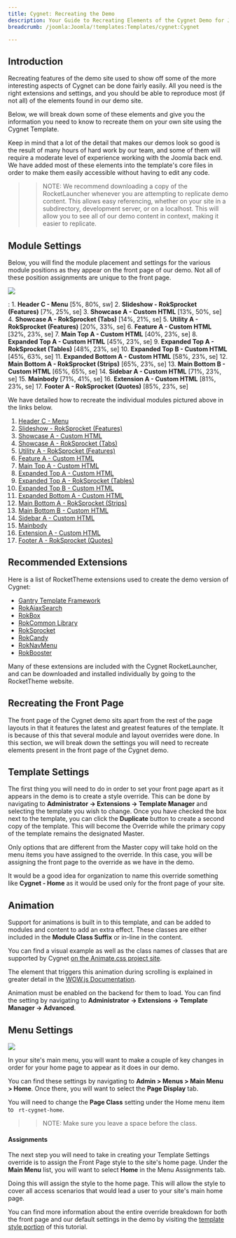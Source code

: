 ```yaml
---
title: Cygnet: Recreating the Demo
description: Your Guide to Recreating Elements of the Cygnet Demo for Joomla
breadcrumb: /joomla:Joomla/!templates:Templates/cygnet:Cygnet

---
```


Introduction
-----

Recreating features of the demo site used to show off some of the more interesting aspects of Cygnet can be done fairly easily. All you need is the right extensions and settings, and you should be able to reproduce most (if not all) of the elements found in our demo site.

Below, we will break down some of these elements and give you the information you need to know to recreate them on your own site using the Cygnet Template.

Keep in mind that a lot of the detail that makes our demos look so good is the result of many hours of hard work by our team, and some of them will require a moderate level of experience working with the Joomla back end. We have added most of these elements into the template's core files in order to make them easily accessible without having to edit any code.

>> NOTE: We recommend downloading a copy of the RocketLauncher whenever you are attempting to replicate demo content. This allows easy referencing, whether on your site in a subdirectory, development server, or on a localhost. This will allow you to see all of our demo content in context, making it easier to replicate.

Module Settings
-----

Below, you will find the module placement and settings for the various module positions as they appear on the front page of our demo. Not all of these position assignments are unique to the front page.

![](assets/cygnet2.jpeg)

:   1. **Header C - Menu** [5%, 80%, sw]
    2. **Slideshow - RokSprocket (Features)** [7%, 25%, se]
    3. **Showcase A - Custom HTML** [13%, 50%, se]
    4. **Showcase A - RokSprocket (Tabs)** [14%, 21%, se]
    5. **Utility A - RokSprocket (Features)** [20%, 33%, se]
    6. **Feature A - Custom HTML** [32%, 23%, se]
    7. **Main Top A - Custom HTML** [40%, 23%, se]
    8. **Expanded Top A - Custom HTML** [45%, 23%, se]
    9. **Expanded Top A - RokSprocket (Tables)** [48%, 23%, se]
    10. **Expanded Top B - Custom HTML** [45%, 63%, se]
    11. **Expanded Bottom A - Custom HTML** [58%, 23%, se]
    12. **Main Bottom A - RokSprocket (Strips)** [65%, 23%, se]
    13. **Main Bottom B - Custom HTML** [65%, 65%, se]
    14. **Sidebar A - Custom HTML** [71%, 23%, se]
    15. **Mainbody** [71%, 41%, se]
    16. **Extension A - Custom HTML** [81%, 23%, se]
    17. **Footer A - RokSprocket (Quotes)** [85%, 23%, se]

We have detailed how to recreate the individual modules pictured above in the links below.

1. [Header C - Menu](demo_module_1.md)
2. [Slideshow - RokSprocket (Features)](demo_module_2.md)
3. [Showcase A - Custom HTML](demo_module_3.md)
4. [Showcase A - RokSprocket (Tabs)](demo_module_4.md)
5. [Utility A - RokSprocket (Features)](demo_module_5.md)
6. [Feature A - Custom HTML](demo_module_6.md)
7. [Main Top A - Custom HTML](demo_module_7.md)
8. [Expanded Top A - Custom HTML](demo_module_8.md)
9. [Expanded Top A - RokSprocket (Tables)](demo_module_9.md)
10. [Expanded Top B - Custom HTML](demo_module_10.md)
11. [Expanded Bottom A - Custom HTML](demo_module_11.md)
12. [Main Bottom A - RokSprocket (Strips)](demo_module_12.md)
13. [Main Bottom B - Custom HTML](demo_module_13.md)
14. [Sidebar A - Custom HTML](demo_module_14.md)
15. [Mainbody](demo_module_15.md)
16. [Extension A - Custom HTML](demo_module_16.md)
17. [Footer A - RokSprocket (Quotes)](demo_module_17.md)

Recommended Extensions
-----

Here is a list of RocketTheme extensions used to create the demo version of Cygnet:

* [Gantry Template Framework](http://gantry.org/downloads)
* [RokAjaxSearch](http://www.rockettheme.com/joomla/extensions/rokajaxsearch)
* [RokBox](http://www.rockettheme.com/joomla/extensions/rokbox)
* [RokCommon Library](https://rockettheme.com/joomla/extensions/rokutilities)
* [RokSprocket](http://www.rockettheme.com/joomla/extensions/roksprocket)
* [RokCandy](http://www.rockettheme.com/joomla/extensions/rokcandy)
* [RokNavMenu](http://www.rockettheme.com/joomla/extensions/roknavmenu)
* [RokBooster](http://www.rockettheme.com/joomla/extensions/rokbooster)

Many of these extensions are included with the Cygnet RocketLauncher, and can be downloaded and installed individually by going to the RocketTheme website.

Recreating the Front Page
-----

The front page of the Cygnet demo sits apart from the rest of the page layouts in that it features the latest and greatest features of the template. It is because of this that several module and layout overrides were done. In this section, we will break down the settings you will need to recreate elements present in the front page of the Cygnet demo.

Template Settings
-----

The first thing you will need to do in order to set your front page apart as it appears in the demo is to create a style override. This can be done by navigating to **Administrator -> Extensions -> Template Manager** and selecting the template you wish to change.  Once you have checked the box next to the template, you can click the **Duplicate** button to create a second copy of the template. This will become the Override while the primary copy of the template remains the designated Master.

Only options that are different from the Master copy will take hold on the menu items you have assigned to the override. In this case, you will be assigning the front page to the override as we have in the demo.

It would be a good idea for organization to name this override something like **Cygnet - Home** as it would be used only for the front page of your site.

Animation
-----

Support for animations is built in to this template, and can be added to modules and content to add an extra effect. These classes are either included in the **Module Class Suffix** or in-line in the content.

You can find a visual example as well as the class names of classes that are supported by Cygnet [on the Animate.css project site](http://daneden.github.io/animate.css/).

The element that triggers this animation during scrolling is explained in greater detail in the [WOW.js Documentation](http://mynameismatthieu.com/WOW/docs.html).

Animation must be enabled on the backend for them to load. You can find the setting by navigating to **Administrator -> Extensions -> Template Manager -> Advanced**.

Menu Settings
-----

![](assets/menu_1.jpeg)

In your site's main menu, you will want to make a couple of key changes in order for your home page to appear as it does in our demo.

You can find these settings by navigating to **Admin > Menus > Main Menu > Home**. Once there, you will want to select the **Page Display** tab.

You will need to change the **Page Class** setting under the Home menu item to ` rt-cygnet-home`.

>> NOTE: Make sure you leave a space before the class.

#### Assignments

The next step you will need to take in creating your Template Settings override is to assign the Front Page style to the site's home page. Under the **Main Menu** list, you will want to select **Home** in the Menu Assignments tab.

Doing this will assign the style to the home page. This will allow the style to cover all access scenarios that would lead a user to your site's main home page.

You can find more information about the entire override breakdown for both the front page and our default settings in the demo by visiting the [template style portion](demo_override.md) of this tutorial.
